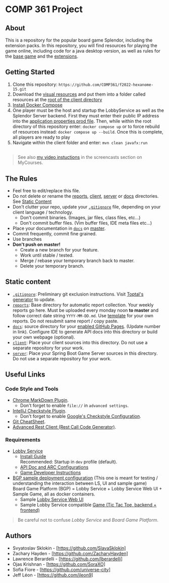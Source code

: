 # COMP 361 Project

## About
This is a repository for the popular board game Splendor, including the extension packs. In this repository, you will find resources for playing the game online, including code for a java desktop version, as well as rules for the [base game](splendor-rulebook.pdf) and the [extensions](extensions-rulebook.pdf).

## Getting Started
1. Clone this repository: ```https://github.com/COMP361/f2022-hexanome-15.git```
2. Download the [visual resources](https://drive.google.com/drive/folders/1OM5oT-QvH1qWxKP9ePFTfVtoHmGEgN8n) and put them into a folder called resources at the [root of the client directory](client/)
3. [Install Docker Compose](https://docs.docker.com/get-started/08_using_compose/)
4. One player must be the host and startup the LobbyService as well as the Splendor Server backend. First they must enter their public IP address into the [application properties prod file](server/src/main/resources/application-prod.properties). Then, while within the root directory of this repository enter: ```docker compose up``` or to force rebuild of resources instead: ```docker compose up --build```. Once this is complete, all players are ready to play
5. Navigate within the client folder and enter: ```mvn clean javafx:run```
##

 > See also [my video instuctions](https://www.cs.mcgill.ca/~mschie3/COMP361/Repository-Best-Practices.mp4) in the screencasts section on MyCourses.

## The Rules

 * Feel free to edit/replace this file.
 * Do not delete or rename the [reports](reports), [client](client), [server](server) or [docs](docs) directories.  
See [Static Content](#static-content)
 * Don't clutter your repo, update your [```.gitignore```](.gitignore) file, depending on your client language / technology.
    * Don't commit binaries. (Images, jar files, class files, etc...)
    * Don't commit buffer files. (Vim buffer files, IDE meta files etc...)
 * Place your documentation in [```docs```](docs) on [master](branch).
 * Commit frequently, commit fine grained.
 * Use branches
 * **Don't push on master!**
    * Create a new branch for your feature.
    * Work until stable / tested.
    * Merge / rebase your temporary branch back to master.
    * Delete your temporary branch.

## Static content

 * [```.gitignore```](.gitignore): Preliminary git exclusion instructions. Visit [Toptal's generator](https://www.toptal.com/developers/gitignore) to update.
 * [```reports```](reports): Base directory for automatic report collection. Your weekly reports go here. Must be uploaded every monday noon **to master** and follow correct date string ```YYYY-MM-DD.md```. Use [template](reports/YYYY-MM-DD.md) for your own reports. Do not resubmit same report / copy paste.
 * [```docs```](docs): source directory for your [enabled GitHub Pages](https://comp361.github.io/f2022-hexanome-00/). (Update number in link). Configure IDE to generate API docs into this directory or build your own webpage (optional).
 *  [```client```](client): Place your client sources into this directory. Do not use a separate repository for your work.
 * [```server```](server): Place your Spring Boot Game Server sources in this directory. Do not use a separate repository for your work.

## Useful Links

### Code Style and Tools

 * [Chrome MarkDown Plugin](https://chrome.google.com/webstore/detail/markdown-viewer/ckkdlimhmcjmikdlpkmbgfkaikojcbjk?hl=en).
    * Don't forget to enable ```file://``` in ```advanced settings```.
 * [IntelliJ Checkstyle Plugin](https://plugins.jetbrains.com/plugin/1065-checkstyle-idea).
    * Don't forget to enable [Google's Checkstyle Configuration](https://raw.githubusercontent.com/checkstyle/checkstyle/master/src/main/resources/google_checks.xml).
 * [Git CheatSheet](git-cheatsheet.md).
 * [Advanced Rest Client (Rest Call Code Generator)](https://docs.advancedrestclient.com/installation).

### Requirements

 * [Lobby Service](https://github.com/kartoffelquadrat/LobbyService)
    * [Install Guide](https://github.com/kartoffelquadrat/LobbyService/blob/master/markdown/build-deploy.md)  
Recommended: Startup in ```dev``` profile (default).
    * [API Doc and ARC Configurations](https://github.com/kartoffelquadrat/LobbyService/blob/master/markdown/api.md)
    * [Game Developer Instructions](https://github.com/kartoffelquadrat/LobbyService/blob/master/markdown/game-dev.md)
 * [BGP sample deployment configuration](https://github.com/kartoffelquadrat/BoardGamePlatform) (This one is meant for testing / understanding the interaction between LS, UI and sample game)  
Board Game Platform (BGP) = Lobby Service + Lobby Service Web UI + Sample Game, all as docker containers.
    * Sample [Lobby Service Web UI](https://github.com/kartoffelquadrat/LobbyServiceWebInterface)
    * Sample Lobby Service compatible [Game (Tic Tac Toe, backend + frontend)](https://github.com/kartoffelquadrat/BgpXox)

 > Be careful not to confuse *Lobby Service* and *Board Game Platform*.

## Authors

 * Svyatoslav Sklokin - [https://github.com/SlavaSklokin]
 * Zachary Hayden - [https://github.com/ZacharyHayden]
 * Lawrence Berardelli - [https://github.com/lberardelli]
 * Ojas Krishnan - [https://github.com/SoraXO]
 * Sofia Fiore - [https://github.com/universe-city]
 * Jeff Léon  -  [https://github.com/jleon9]


